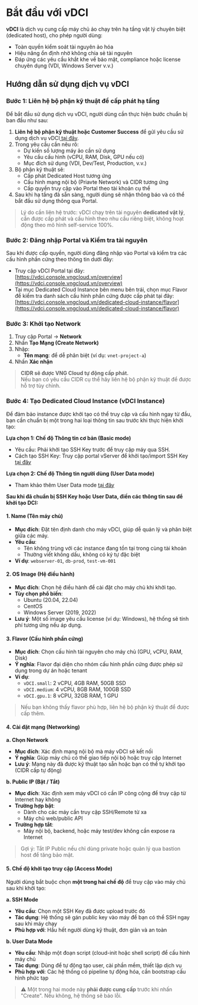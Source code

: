 # Bắt đầu với vDCI

**vDCI** là dịch vụ cung cấp máy chủ ảo chạy trên hạ tầng vật lý chuyên biệt (dedicated host), cho phép người dùng:

* Toàn quyền kiểm soát tài nguyên ảo hóa
* Hiệu năng ổn định nhờ không chia sẻ tài nguyên
* Đáp ứng các yêu cầu khắt khe về bảo mật, compliance hoặc license chuyên dụng (VDI, Windows Server v.v.)

## Hướng dẫn sử dụng dịch vụ vDCI

### **Bước 1: Liên hệ bộ phận kỹ thuật để cấp phát hạ tầng**

Để bắt đầu sử dụng dịch vụ vDCI, người dùng cần thực hiện bước chuẩn bị ban đầu như sau:

1. **Liên hệ bộ phận kỹ thuật hoặc Customer Success** để gửi yêu cầu sử dụng dịch vụ vDCI[ tại đây](https://helpdesk.vngcloud.vn/portal/en/home).
2. Trong yêu cầu cần nêu rõ:
   * Dự kiến số lượng máy ảo cần sử dụng
   * Yêu cầu cấu hình (vCPU, RAM, Disk, GPU nếu có)
   * Mục đích sử dụng (VDI, Dev/Test, Production, v.v.)
3. Bộ phận kỹ thuật sẽ:
   * Cấp phát Dedicated Host tương ứng
   * Cấu hình mạng nội bộ (Priavte Network) và CIDR tương ứng
   * Cấp quyền truy cập vào Portal theo tài khoản cụ thể
4. Sau khi hạ tầng đã sẵn sàng, người dùng sẽ nhận thông báo và có thể bắt đầu sử dụng thông qua Portal.

> Lý do cần liên hệ trước: vDCI chạy trên tài nguyên **dedicated vật lý**, cần được cấp phát và cấu hình theo nhu cầu riêng biệt, không hoạt động theo mô hình self-service 100%.

### **Bước 2: Đăng nhập Portal và Kiểm tra tài nguyên**

Sau khi được cấp quyền, người dùng đăng nhập vào Portal và kiểm tra các cấu hình phần cứng theo thông tin dưới đây:

* Truy cập vDCI Portal tại đây: [https://vdci.console.vngcloud.vn/overview](https://vdci.console.vngcloud.vn/overview)
* Tại mục Dedicated Cloud Instance bên menu bên trái, chọn mục Flavor để kiểm tra danh sách cấu hình phần cứng được cấp phát tại đây: [https://vdci.console.vngcloud.vn/dedicated-cloud-instance/flavor](https://vdci.console.vngcloud.vn/dedicated-cloud-instance/flavor)

### **Bước 3: Khởi tạo Network**

1. Truy cập Portal → **Network**
2. Nhấn **Tạo Mạng (Create Network)**
3. Nhập:
   * **Tên mạng**: để dễ phân biệt (ví dụ: `vnet-project-a`)
4. Nhấn **Xác nhận**

> **CIDR sẽ được VNG Cloud tự động cấp phát.**\
> Nếu bạn có yêu cầu CIDR cụ thể hãy liên hệ bộ phận kỹ thuật để được hỗ trợ tùy chỉnh.

### **Bước 4: Tạo Dedicated Cloud Instance (vDCI Instance)**

Để đảm bảo instance được khởi tạo có thể truy cập và cấu hình ngay từ đầu, bạn cần chuẩn bị một trong hai loại thông tin sau trước khi thực hiện khởi tạo:

**Lựa chọn 1: Chế độ Thông tin cơ bản (Basic mode)**

* Yêu cầu: Phải khởi tạo SSH Key trước để truy cập máy qua SSH.
* Cách tạo SSH Key: Truy cập portal vServer để khởi tạo/import SSH Key [tại đây](https://hcm-3.console.vngcloud.vn/vserver/v-server/ssh-key)

**Lựa chọn 2: Chế độ Thông tin người dùng (User Data mode)**

* Tham khảo thêm User Data mode [tại đây](https://docs.vngcloud.vn/vng-cloud-document/vn/vserver/compute-hcm03-1a/trai-nghiem-san-pham-vserver/userdata)

**Sau khi đã chuẩn bị SSH Key hoặc User Data, điền các thông tin sau để khởi tạo DCI:**

#### 1. **Name (Tên máy chủ)**

* **Mục đích**: Đặt tên định danh cho máy vDCI, giúp dễ quản lý và phân biệt giữa các máy.
* **Yêu cầu**:
  * Tên không trùng với các instance đang tồn tại trong cùng tài khoản
  * Thường viết không dấu, không có ký tự đặc biệt
* **Ví dụ**: `webserver-01`, `db-prod`, `test-vm-001`

#### 2. **OS Image (Hệ điều hành)**

* **Mục đích**: Chọn hệ điều hành để cài đặt cho máy chủ khi khởi tạo.
* **Tùy chọn phổ biến**:
  * Ubuntu (20.04, 22.04)
  * CentOS
  * Windows Server (2019, 2022)
* **Lưu ý**: Một số image yêu cầu license (ví dụ: Windows), hệ thống sẽ tính phí tương ứng nếu áp dụng.

#### 3. **Flavor (Cấu hình phần cứng)**

* **Mục đích**: Chọn cấu hình tài nguyên cho máy chủ (GPU, vCPU, RAM, Disk)
* **Ý nghĩa**: Flavor đại diện cho nhóm cấu hình phần cứng được phép sử dụng trong dự án hoặc tenant
* **Ví dụ**:
  * `vDCI.small`: 2 vCPU, 4GB RAM, 50GB SSD
  * `vDCI.medium`: 4 vCPU, 8GB RAM, 100GB SSD
  * `vDCI.gpu.1`: 8 vCPU, 32GB RAM, 1 GPU

> Nếu bạn không thấy flavor phù hợp, liên hệ bộ phận kỹ thuật để được cấp thêm.

#### 4. **Cài đặt mạng (Networking)**

**a. Chọn Network**

* **Mục đích**: Xác định mạng nội bộ mà máy vDCI sẽ kết nối
* **Ý nghĩa**: Giúp máy chủ có thể giao tiếp nội bộ hoặc truy cập Internet
* **Lưu ý**: Mạng này đã được kỹ thuật tạo sẵn hoặc bạn có thể tự khởi tạo (CIDR cấp tự động)

**b. Public IP (Bật / Tắt)**

* **Mục đích**: Xác định xem máy vDCI có cần IP công cộng để truy cập từ Internet hay không
* **Trường hợp bật**:
  * Dành cho các máy cần truy cập SSH/Remote từ xa
  * Máy chủ web/public API
* **Trường hợp tắt**:
  * Máy nội bộ, backend, hoặc máy test/dev không cần expose ra Internet

> Gợi ý: Tắt IP Public nếu chỉ dùng private hoặc quản lý qua bastion host để tăng bảo mật.

#### 5. **Chế độ khởi tạo truy cập (Access Mode)**

Người dùng bắt buộc chọn **một trong hai chế độ** để truy cập vào máy chủ sau khi khởi tạo:

**a. SSH Mode**

* **Yêu cầu**: Chọn một SSH Key đã được upload trước đó
* **Tác dụng**: Hệ thống sẽ gán public key vào máy để bạn có thể SSH ngay sau khi máy chạy
* **Phù hợp với**: Hầu hết người dùng kỹ thuật, đơn giản và an toàn

**b. User Data Mode**

* **Yêu cầu**: Nhập một đoạn script (cloud-init hoặc shell script) để cấu hình máy chủ
* **Tác dụng**: Dùng để tự động tạo user, cài phần mềm, thiết lập dịch vụ
* **Phù hợp với**: Các hệ thống có pipeline tự động hóa, cần bootstrap cấu hình phức tạp

> ⚠️ Một trong hai mode này **phải được cung cấp** trước khi nhấn "Create". Nếu không, hệ thống sẽ báo lỗi.

